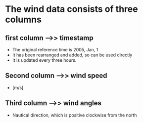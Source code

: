 # The wind data consists of three columns

## first column -->> timestamp
- The original reference time is 2005, Jan, 1
- It has been rearranged and added, so can be used directly
- It is updated every three hours. 

## Second column -->> wind speed
- [m/s]

## Third column -->> wind angles
- Nautical direction, which is positive clockwise from the north
